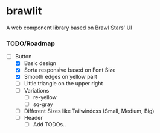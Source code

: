 # brawlit

A web component library based on Brawl Stars' UI

### TODO/Roadmap
- [ ] Button
  - [x] Basic design
  - [x] Sorta responsive based on Font Size
  - [x] Smooth edges on yellow part
  - [ ] Little triangle on the upper right
  - [ ] Variations
    - [ ] re-yellow
    - [ ] sq-gray
  - [ ] Different Sizes like Tailwindcss (Small, Medium, Big)
  - [ ] Header
    - [ ] Add TODOs..

<!--
brawlit
react stars
vue stars
brawl svelte
brawl solid -->